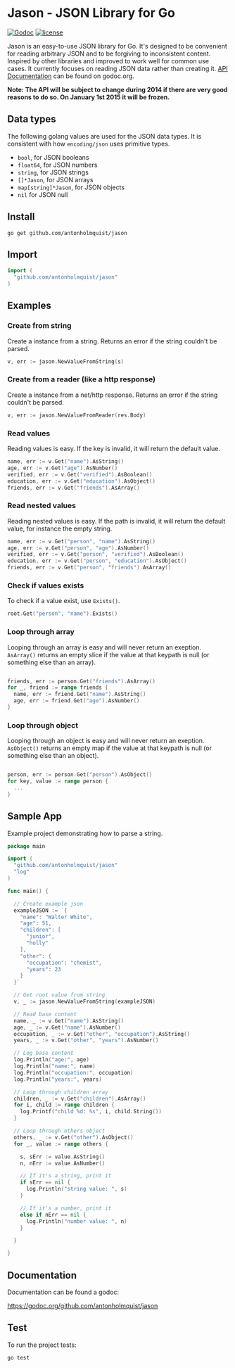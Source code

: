 # Jason - JSON Library for Go

[![Godoc](http://img.shields.io/badge/godoc-reference-blue.svg?style=flat)](https://godoc.org/github.com/antonholmquist/jason) [![license](http://img.shields.io/badge/license-MIT-red.svg?style=flat)](https://raw.githubusercontent.com/antonholmquist/jason/master/LICENSE)

Jason is an easy-to-use JSON library for Go. It's designed to be convenient for reading arbitrary JSON and to be forgiving to inconsistent content. Inspired by other libraries and improved to work well for common use cases. It currently focuses on reading JSON data rather than creating it. [API Documentation](http://godoc.org/github.com/antonholmquist/jason) can be found on godoc.org.

**Note: The API will be subject to change during 2014 if there are very good reasons to do so. On January 1st 2015 it will be frozen.**

## Data types

The following golang values are used for the JSON data types. It is consistent with how `encoding/json` uses primitive types.

- `bool`, for JSON booleans
- `float64`, for JSON numbers
- `string`, for JSON strings
- `[]*Jason`, for JSON arrays
- `map[string]*Jason`, for JSON objects
- `nil` for JSON null

## Install

```shell
go get github.com/antonholmquist/jason
```

## Import

```go
import (
  "github.com/antonholmquist/jason"
)
```

## Examples

### Create from string

Create a instance from a string. Returns an error if the string couldn't be parsed.

```go
v, err := jason.NewValueFromString(s)

```

### Create from a reader (like a http response)

Create a instance from a net/http response. Returns an error if the string couldn't be parsed.

```go
v, err := jason.NewValueFromReader(res.Body)

```

### Read values

Reading  values is easy. If the key is invalid, it will return the default value.

```go
name, err := v.Get("name").AsString()
age, err := v.Get("age").AsNumber()
verified, err := v.Get("verified").AsBoolean()
education, err := v.Get("education").AsObject()
friends, err := v.Get("friends").AsArray()

```

### Read nested values

Reading nested values is easy. If the path is invalid, it will return the default value, for instance the empty string.

```go
name, err := v.Get("person", "name").AsString()
age, err := v.Get("person", "age").AsNumber()
verified, err := v.Get("person", "verified").AsBoolean()
education, err := v.Get("person", "education").AsObject()
friends, err := v.Get("person", "friends").AsArray()

```

### Check if values exists

To check if a value exist, use `Exists()`.

```go
root.Get("person", "name").Exists()
```

### Loop through array

Looping through an array is easy and will never return an exeption. `AsArray()` returns an empty slice if the value at that keypath is null (or something else than an array).

```go

friends, err := person.Get("friends").AsArray()
for _, friend := range friends {
  name, err := friend.Get("name").AsString()
  age, err := friend.Get("age").AsNumber()
}
```

### Loop through object

Looping through an object is easy and will never return an exeption. `AsObject()` returns an empty map if the value at that keypath is null (or something else than an object).

```go

person, err := person.Get("person").AsObject()
for key, value := range person {
  ...
}
```


## Sample App

Example project demonstrating how to parse a string.

```go
package main

import (
  "github.com/antonholmquist/jason"
  "log"
)

func main() {

  // Create example json
  exampleJSON := `{
    "name": "Walter White",
    "age": 51,
    "children": [
      "junior",
      "holly"
    ],
    "other": {
      "occupation": "chemist",
      "years": 23
    }
  }`

  // Get root value from string
  v, _ := jason.NewValueFromString(exampleJSON)

  // Read base content
  name, _ := v.Get("name").AsString()
  age, _ := v.Get("name").AsNumber()
  occupation, _ := v.Get("other", "occupation").AsString()
  years, _ := v.Get("other", "years").AsNumber()

  // Log base content
  log.Println("age:", age)
  log.Println("name:", name)
  log.Println("occupation:", occupation)
  log.Println("years:", years)

  // Loop through children array
  children, _ := v.Get("children").AsArray()
  for i, child := range children {
    log.Printf("child %d: %s", i, child.String())
  }

  // Loop through others object
  others, _ := v.Get("other").AsObject()
  for _, value := range others {

    s, sErr := value.AsString()
    n, nErr := value.AsNumber()

    // If it's a string, print it
    if sErr == nil {
      log.Println("string value: ", s)
    } 

    // If it's a number, print it
    else if nErr == nil {
      log.Println("number value: ", n)
    }

  }

}


```

## Documentation

Documentation can be found a godoc:

https://godoc.org/github.com/antonholmquist/jason


## Test
To run the project tests:

```shell
go test
```
